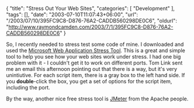 {
	"title": "Stress Out Your Web Sites",
	"categories": [
		"Development"
	],
	"tags": [],
	"date": "2003-07-10T11:07:43+06:00",
	"url": "/2003/07/10/395FC9C8-D876-76A2-CADDB560298DE0C6",
	"oldurl": "http://www.raymondcamden.com/2003/7/1/395FC9C8-D876-76A2-CADDB560298DE0C6"
}

So, I recently needed to stress test some code of mine. I downloaded and used the <a href="http://www.microsoft.com/technet/treeview/default.asp?url=/TechNet/itsolutions/intranet/downloads/webstres.asp?frame=true">Microsoft Web Application Stress Tool</a>. This is a great and simple tool to help you see how your web sites work under stress. I had one big problem with it - I couldn't get it to work on different ports. Tom Link  sent me an email this afternoon pointing out that there is a way, but it's very unintiutive. For each script item, there is a gray box to the left hand side. If you <b>double</b>-click the box, you get a set of options for the script item, including the port. 

By the way, another nice free stress tool is <a href="http://jakarta.apache.org/jmeter/index.html">JMeter</a> from the Apache people.